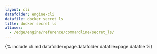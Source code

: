 ```yaml
---
layout: cli
datafolder: engine-cli
datafile: docker_secret_ls
title: docker secret ls
aliases:
  - /edge/engine/reference/commandline/secret_ls/
---
```

<!--
This page is automatically generated from Docker's source code. If you want to
suggest a change to the text that appears here, open a ticket or pull request
in the source repository on GitHub:

https://github.com/docker/cli
-->
{% include cli.md datafolder=page.datafolder datafile=page.datafile %}
